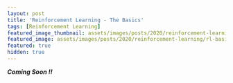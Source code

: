 ```yaml
---
layout: post
title: 'Reinforcement Learning - The Basics'
tags: [Reinforcement Learning]
featured_image_thumbnail: assets/images/posts/2020/reinforcement-learning/rl-basics.jpeg
featured_image: assets/images/posts/2020/reinforcement-learning/rl-basics.jpeg
featured: true
hidden: true
---
```


***Coming Soon !!***